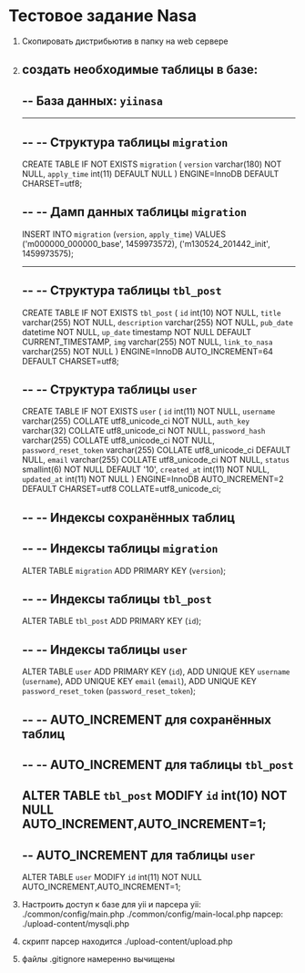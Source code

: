 Тестовое задание Nasa
===============================
1. Скопировать дистрибьютив в папку на web сервере
2. создать необходимые таблицы в базе:
    --
    -- База данных: `yiinasa`
    --

    -- --------------------------------------------------------

    --
    -- Структура таблицы `migration`
    --

    CREATE TABLE IF NOT EXISTS `migration` (
      `version` varchar(180) NOT NULL,
      `apply_time` int(11) DEFAULT NULL
    ) ENGINE=InnoDB DEFAULT CHARSET=utf8;

    --
    -- Дамп данных таблицы `migration`
    --

    INSERT INTO `migration` (`version`, `apply_time`) VALUES
    ('m000000_000000_base', 1459973572),
    ('m130524_201442_init', 1459973575);

    -- --------------------------------------------------------

    --
    -- Структура таблицы `tbl_post`
    --

    CREATE TABLE IF NOT EXISTS `tbl_post` (
      `id` int(10) NOT NULL,
      `title` varchar(255) NOT NULL,
      `description` varchar(255) NOT NULL,
      `pub_date` datetime NOT NULL,
      `up_date` timestamp NOT NULL DEFAULT CURRENT_TIMESTAMP,
      `img` varchar(255) NOT NULL,
      `link_to_nasa` varchar(255) NOT NULL
    ) ENGINE=InnoDB AUTO_INCREMENT=64 DEFAULT CHARSET=utf8;

    --
    -- Структура таблицы `user`
    --

    CREATE TABLE IF NOT EXISTS `user` (
      `id` int(11) NOT NULL,
      `username` varchar(255) COLLATE utf8_unicode_ci NOT NULL,
      `auth_key` varchar(32) COLLATE utf8_unicode_ci NOT NULL,
      `password_hash` varchar(255) COLLATE utf8_unicode_ci NOT NULL,
      `password_reset_token` varchar(255) COLLATE utf8_unicode_ci DEFAULT NULL,
      `email` varchar(255) COLLATE utf8_unicode_ci NOT NULL,
      `status` smallint(6) NOT NULL DEFAULT '10',
      `created_at` int(11) NOT NULL,
      `updated_at` int(11) NOT NULL
    ) ENGINE=InnoDB AUTO_INCREMENT=2 DEFAULT CHARSET=utf8 COLLATE=utf8_unicode_ci;

    --
    -- Индексы сохранённых таблиц
    --

    --
    -- Индексы таблицы `migration`
    --
    ALTER TABLE `migration`
      ADD PRIMARY KEY (`version`);

    --
    -- Индексы таблицы `tbl_post`
    --
    ALTER TABLE `tbl_post`
      ADD PRIMARY KEY (`id`);

    --
    -- Индексы таблицы `user`
    --
    ALTER TABLE `user`
      ADD PRIMARY KEY (`id`),
      ADD UNIQUE KEY `username` (`username`),
      ADD UNIQUE KEY `email` (`email`),
      ADD UNIQUE KEY `password_reset_token` (`password_reset_token`);

    --
    -- AUTO_INCREMENT для сохранённых таблиц
    --

    --
    -- AUTO_INCREMENT для таблицы `tbl_post`
    --
    ALTER TABLE `tbl_post`
      MODIFY `id` int(10) NOT NULL AUTO_INCREMENT,AUTO_INCREMENT=1;
    --
    -- AUTO_INCREMENT для таблицы `user`
    --
    ALTER TABLE `user`
      MODIFY `id` int(11) NOT NULL AUTO_INCREMENT,AUTO_INCREMENT=1;


3. Настроить доступ к базе для yii и парсера
    yii:
     ./common/config/main.php
     ./common/config/main-local.php
    парсер:
     ./upload-content/mysqli.php

4. скрипт парсер находится ./upload-content/upload.php

5. файлы .gitignore намеренно вычищены
```
